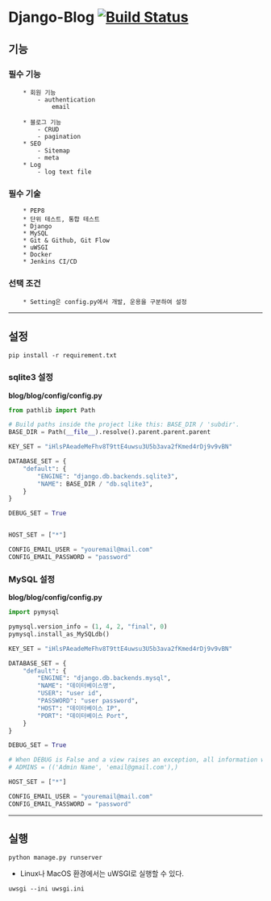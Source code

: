 # Django-Blog [![Build Status](https://travis-ci.org/rakjido/Django-Blog.svg?branch=main)](https://travis-ci.org/rakjido/Django-Blog)



## 기능


### 필수 기능


```
    * 회원 기능
        - authentication
            email

    * 블로그 기능
        - CRUD
        - pagination
    * SEO
        - Sitemap
        - meta
    * Log
        - log text file
```


### 필수 기술


```
    * PEP8
    * 단위 테스트, 통합 테스트
    * Django
    * MySQL
    * Git & Github, Git Flow
    * uWSGI
    * Docker
    * Jenkins CI/CD
```


### 선택 조건


```
    * Setting은 config.py에서 개발, 운용을 구분하여 설정
```


---


## 설정


```
pip install -r requirement.txt
```


### sqlite3 설정


**blog/blog/config/config.py**

```python
from pathlib import Path

# Build paths inside the project like this: BASE_DIR / 'subdir'.
BASE_DIR = Path(__file__).resolve().parent.parent.parent

KEY_SET = "iHlsPAeadeMeFhv8T9ttE4uwsu3U5b3ava2fKmed4rDj9v9vBN"

DATABASE_SET = {
    "default": {
        "ENGINE": "django.db.backends.sqlite3",
        "NAME": BASE_DIR / "db.sqlite3",
    }
}

DEBUG_SET = True


HOST_SET = ["*"]

CONFIG_EMAIL_USER = "youremail@mail.com"
CONFIG_EMAIL_PASSWORD = "password"
```



### MySQL 설정

**blog/blog/config/config.py**

```python
import pymysql

pymysql.version_info = (1, 4, 2, "final", 0)
pymysql.install_as_MySQLdb()

KEY_SET = "iHlsPAeadeMeFhv8T9ttE4uwsu3U5b3ava2fKmed4rDj9v9vBN"

DATABASE_SET = {
    "default": {
        "ENGINE": "django.db.backends.mysql",
        "NAME": "데이터베이스명",
        "USER": "user id",
        "PASSWORD": "user password",
        "HOST": "데이터베이스 IP",
        "PORT": "데이터베이스 Port",
    }
}

DEBUG_SET = True

# When DEBUG is False and a view raises an exception, all information will be sent by email to the people listed in the ADMINS setting
# ADMINS = (('Admin Name', 'email@gmail.com'),)

HOST_SET = ["*"]

CONFIG_EMAIL_USER = "youremail@mail.com"
CONFIG_EMAIL_PASSWORD = "password"
```

---

## 실행

```
python manage.py runserver
```

* Linux나 MacOS 환경에서는 uWSGI로 실행할 수 있다.

```
uwsgi --ini uwsgi.ini
```
